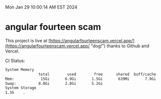 Mon Jan 29 10:00:14 AM EST 2024

# angular fourteen scam


This project is live at [https://angularfourteenscam.vercel.app/](https://angularfourteenscam.vercel.app/ "dog!") thanks to Github and Vercel.

CI Status: 

```bash
System Memory
               total        used        free      shared  buff/cache   available
Mem:            15Gi       6.9Gi       1.5Gi       639Mi       7.9Gi       8.4Gi
Swap:          8.0Gi       2.8Gi       5.2Gi
System Storage
1.3G	.
